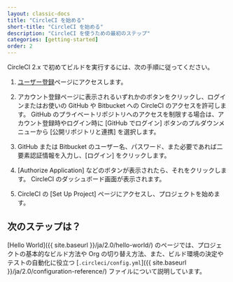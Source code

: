 ```yaml
---
layout: classic-docs
title: "CircleCI を始める"
short-title: "CircleCI を始める"
description: "CircleCI を使うための最初のステップ"
categories: [getting-started]
order: 2
---
```


CircleCI 2.x で初めてビルドを実行するには、次の手順に従ってください。

1. [ユーザー登録](https://circleci.jp/signup/)ページにアクセスします。

2. アカウント登録ページに表示されるいずれかのボタンをクリックし、ログインまたはお使いの GitHub や Bitbucket への CircleCI のアクセスを許可します。 GitHub のプライベートリポジトリへのアクセスを制限する場合は、アカウント登録時やログイン時に [GitHub でログイン] ボタンのプルダウンメニューから [公開リポジトリと連携] を選択します。

3. GitHub または Bitbucket のユーザー名、パスワード、また必要であれば二要素認証情報を入力し、[ログイン] をクリックします。

4. [Authorize Application] などのボタンが表示されたら、それをクリックします。 CircleCI のダッシュボード画面が表示されます。

5. CircleCI の [Set Up Project] ページにアクセスし、プロジェクトを始めます。

## 次のステップは？

[Hello World]({{ site.baseurl }}/ja/2.0/hello-world/) のページでは、プロジェクトの基本的なビルド方法や Org の切り替え方法、また、ビルド環境の決定やテストの自動化に役立つ [`.circleci/config.yml`]({{ site.baseurl }}/ja/2.0/configuration-reference/) ファイルについて説明しています。
